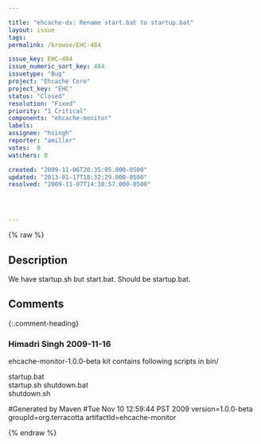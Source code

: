 ```yaml
---

title: "ehcache-dx: Rename start.bat to startup.bat"
layout: issue
tags: 
permalink: /browse/EHC-484

issue_key: EHC-484
issue_numeric_sort_key: 484
issuetype: "Bug"
project: "Ehcache Core"
project_key: "EHC"
status: "Closed"
resolution: "Fixed"
priority: "1 Critical"
components: "ehcache-monitor"
labels: 
assignee: "hsingh"
reporter: "amiller"
votes:  0
watchers: 0

created: "2009-11-06T20:35:05.000-0500"
updated: "2013-01-17T18:32:29.000-0500"
resolved: "2009-11-07T14:10:57.000-0500"




---
```


{% raw %}

## Description

<div markdown="1" class="description">

We have startup.sh but start.bat.  Should be startup.bat.

</div>

## Comments


{:.comment-heading}
### **Himadri Singh** <span class="date">2009-11-16</span>

<div markdown="1" class="comment">

ehcache-monitor-1.0.0-beta kit contains following scripts in bin/

startup.bat  
startup.sh
shutdown.bat  
shutdown.sh  

#Generated by Maven
#Tue Nov 10 12:59:44 PST 2009
version=1.0.0-beta
groupId=org.terracotta
artifactId=ehcache-monitor

</div>



{% endraw %}

